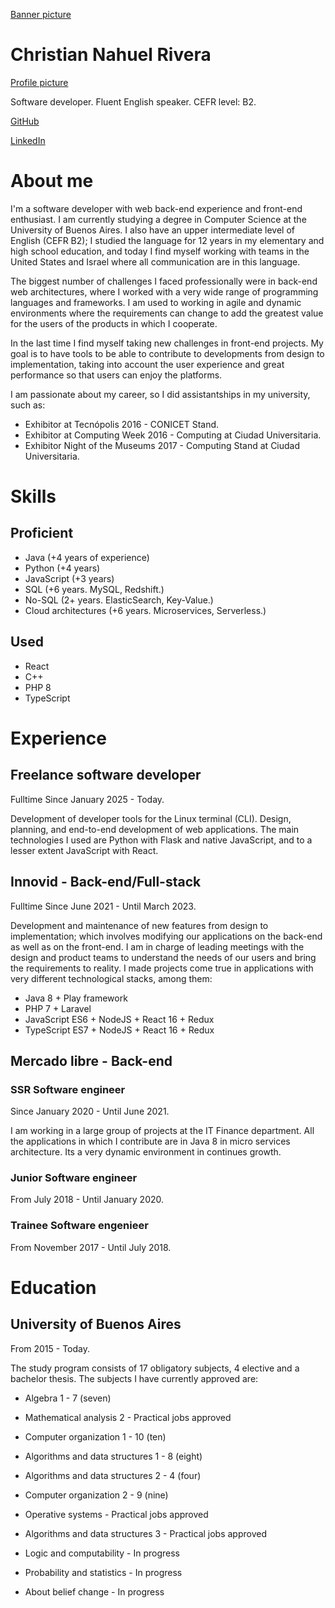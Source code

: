[Banner picture](./media/banner.jpeg)

# Christian Nahuel Rivera

[Profile picture](./media/profile.png)

Software developer.
Fluent English speaker. CEFR level: B2.

[GitHub](https://github.com/lilmonk3y)

[LinkedIn](https://www.linkedin.com/in/cnrivera/)

# About me

I'm a software developer with web back-end experience and front-end enthusiast. I am currently studying a degree in Computer Science at the University of Buenos Aires. I also have an upper intermediate level of English (CEFR B2); I studied the language for 12 years in my elementary and high school education, and today I find myself working with teams in the United States and Israel where all communication are in this language.

The biggest number of challenges I faced professionally were in back-end web architectures, where I worked with a very wide range of programming languages ​​and frameworks. I am used to working in agile and dynamic environments where the requirements can change to add the greatest value for the users of the products in which I cooperate.

In the last time I find myself taking new challenges in front-end projects. My goal is to have tools to be able to contribute to developments from design to implementation, taking into account the user experience and great performance so that users can enjoy the platforms.

I am passionate about my career, so I did assistantships in my university, such as:
 - Exhibitor at Tecnópolis 2016 - CONICET Stand.
 - Exhibitor at Computing Week 2016 - Computing at Ciudad Universitaria.
 - Exhibitor Night of the Museums 2017 - Computing Stand at Ciudad Universitaria.

# Skills

## Proficient

- Java (+4 years of experience)
- Python (+4 years)
- JavaScript (+3 years)
- SQL (+6 years. MySQL, Redshift.)
- No-SQL (2+ years. ElasticSearch, Key-Value.)
- Cloud architectures (+6 years. Microservices, Serverless.)

## Used

- React
- C++
- PHP 8
- TypeScript

# Experience

## Freelance software developer

Fulltime
Since January 2025 - Today.

Development of developer tools for the Linux terminal (CLI).
Design, planning, and end-to-end development of web applications. The main technologies I used are Python with Flask and native JavaScript, and to a lesser extent JavaScript with React.

## Innovid - Back-end/Full-stack

Fulltime
Since June 2021 - Until March 2023.

Development and maintenance of new features from design to implementation; which involves modifying our applications on the back-end as well as on the front-end. I am in charge of leading meetings with the design and product teams to understand the needs of our users and bring the requirements to reality.
I made projects come true in applications with very different technological stacks, among them:
- Java 8 + Play framework
- PHP 7 + Laravel
- JavaScript ES6 + NodeJS + React 16 + Redux
- TypeScript ES7 + NodeJS + React 16 + Redux

## Mercado libre - Back-end

### SSR Software engineer

Since January 2020 - Until June 2021.

I am working in a large group of projects at the IT Finance department. All the applications in which I contribute are in Java 8 in micro services architecture. Its a very dynamic environment in continues growth.

### Junior Software engineer

From July 2018 - Until January 2020.

### Trainee Software engenieer

From November 2017 - Until July 2018.

# Education 

## University of Buenos Aires

From 2015 - Today.

The study program consists of 17 obligatory subjects, 4 elective and a bachelor thesis. The subjects I have currently approved are:
- Algebra 1 - 7 (seven) 
- Mathematical analysis 2 - Practical jobs approved
- Computer organization 1 - 10 (ten)
- Algorithms and data structures 1 - 8 (eight)
- Algorithms and data structures 2 - 4 (four)
- Computer organization 2 - 9 (nine)
- Operative systems - Practical jobs approved
- Algorithms and data structures 3 - Practical jobs approved

- Logic and computability - In progress
- Probability and statistics - In progress
- About belief change - In progress
